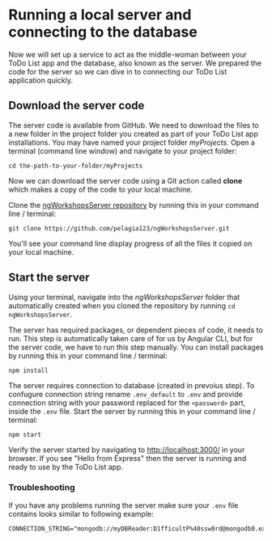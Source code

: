 # Running a local server and connecting to the database

Now we will set up a service to act as the middle-woman between your ToDo List app and the database, also known as the server. We prepared the code for the server so we can dive in to connecting our ToDo List application quickly. 

## Download the server code

The server code is available from GitHub. We need to download the files to a new folder in the project folder you created as part of your ToDo List app installations. You may have named your project folder _myProjects_. Open a terminal (command line window) and navigate to your project folder:

```
cd the-path-to-your-folder/myProjects
```

Now we can download the server code using a Git action called **clone** which makes a copy of the code to your local machine.

Clone the [ngWorkshopsServer repository](https://github.com/pelagia123/ngWorkshopsServer) by running this in your command line / terminal: 

```
git clone https://github.com/pelagia123/ngWorkshopsServer.git
```

You'll see your command line display progress of all the files it copied on your local machine.

## Start the server

Using your terminal, navigate into the _ngWorkshopsServer_ folder that automatically created when you cloned the repository by running `cd ngWorkshopsServer`.

The server has required packages, or dependent pieces of code, it needs to run. This step is automatically taken care of for us by Angular CLI, but for the server code, we have to run this step manually. You can install packages by running this in your command line / terminal:

```
npm install
```

The server requires connection to database (created in prevoius step). To confugure connection string rename `.env_default` to `.env` and provide connection string with your password replaced for the `<password>` part, inside the `.env` file. Start the server by running this in your command line / terminal:

```
npm start
```

Verify the server started by navigating to [http://localhost:3000/](http://localhost:3000/) in your browser. If you see "Hello from Express" then the server is running and ready to use by the ToDo List app.


### Troubleshooting
If you have any problems running the server make sure your `.env` file contains looks similar to following example:

```
CONNECTION_STRING="mongodb://myDBReader:D1fficultP%40ssw0rd@mongodb0.example.com:27017/admin"
```
